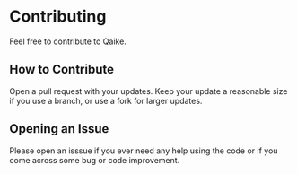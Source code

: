 # Contributing

Feel free to contribute to Qaike.

## How to Contribute

Open a pull request with your updates. Keep your update a reasonable size if you use a branch, or use a fork for larger updates. 

## Opening an Issue

Please open an isssue if you ever need any help using the code or if you come across some bug or code improvement.
